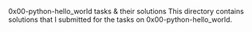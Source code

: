 0x00-python-hello_world tasks & their solutions
This directory contains solutions that I submitted for the tasks on 0x00-python-hello_world.